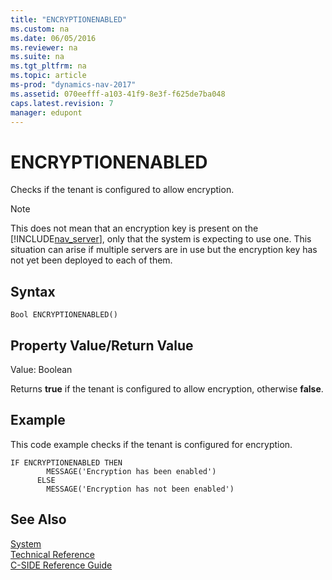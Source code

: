```yaml
---
title: "ENCRYPTIONENABLED"
ms.custom: na
ms.date: 06/05/2016
ms.reviewer: na
ms.suite: na
ms.tgt_pltfrm: na
ms.topic: article
ms-prod: "dynamics-nav-2017"
ms.assetid: 070eefff-a103-41f9-8e3f-f625de7ba048
caps.latest.revision: 7
manager: edupont
---
```

# ENCRYPTIONENABLED
Checks if the tenant is configured to allow encryption.  
  
> [!NOTE]  
>  This does not mean that an encryption key is present on the [!INCLUDE[nav_server](includes/nav_server_md.md)], only that the system is expecting to use one. This situation can arise if multiple servers are in use but the encryption key has not yet been deployed to each of them.  
  
## Syntax  
  
```  
Bool ENCRYPTIONENABLED()  
```  
  
## Property Value\/Return Value  
 Value: Boolean  
  
 Returns **true** if the tenant is configured to allow encryption, otherwise **false**.  
  
## Example  
 This code example checks if the tenant is configured for encryption.  
  
```  
IF ENCRYPTIONENABLED THEN  
        MESSAGE('Encryption has been enabled')  
      ELSE  
        MESSAGE('Encryption has not been enabled')  
```  
  
## See Also  
 [System](System.md)   
 [Technical Reference](Technical-Reference.md)   
 [C\-SIDE Reference Guide](C-SIDE-Reference-Guide.md)